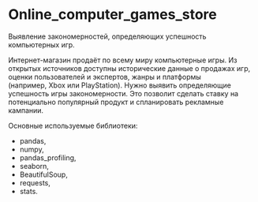 # Online_computer_games_store
Выявление закономерностей, определяющих успешность компьютерных игр.

Интернет-магазин продаёт по всему миру компьютерные игры. Из открытых источников доступны исторические данные о продажах игр, оценки пользователей и экспертов, жанры и платформы (например, Xbox или PlayStation). Нужно выявить определяющие успешность игры закономерности. Это позволит сделать ставку на потенциально популярный продукт и спланировать рекламные кампании.

Основные используемые библиотеки:
- pandas,
- numpy,
- pandas_profiling,
- seaborn,
- BeautifulSoup,
- requests,
- stats.
